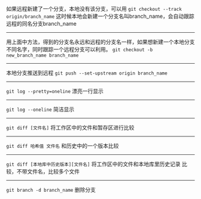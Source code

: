 
如果远程新建了一个分支，本地没有该分支，可以用
`git checkout --track origin/branch_name`
这时候本地会新建一个分支名叫branch_name，会自动跟踪远程的同名分支branch_name
***
用上面中方法，得到的分支名永远和远程的分支名一样，如果想新建一个本地分支不同名字，同时跟踪一个远程分支可以利用。
`git checkout -b new_branch_name branch_name`
***
本地分支推送到远程
`git push --set-upstream origin branch_name`
***
`git log --pretty=oneline` 漂亮一行显示
***
`git log --oneline` 简洁显示
***
`git diff [文件名]` 将工作区中的文件和暂存区进行比较
***
`git diff 哈希值 文件名`  和历史中的一个版本比较
***
`git diff [本地库中历史版本][文件名]` 将工作区中的文件和本地库里历史记录
比较，不带文件名，比较多个文件
***
`git branch -d branch_name` 删除分支
